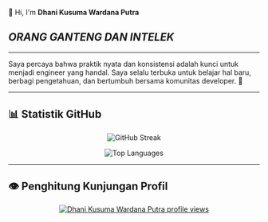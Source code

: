 👋 Hi, I'm **Dhani Kusuma Wardana Putra**

## *ORANG GANTENG DAN INTELEK*

---

Saya percaya bahwa praktik nyata dan konsistensi adalah kunci untuk menjadi engineer yang handal. Saya selalu terbuka untuk belajar hal baru, berbagi pengetahuan, dan bertumbuh bersama komunitas developer. 🙌

---

## 📊 Statistik GitHub

<p align="center">
  <img src="https://streak-stats.demolab.com?user=DhaniKWP&theme=codestackr" alt="GitHub Streak" />
</p>

<p align="center">
  <img src="https://github-readme-stats.vercel.app/api/top-langs/?username=DhaniKWP&layout=compact&bg_color=1b1f23&text_color=ffffff&border_color=ffffff" alt="Top Languages" />
</p>

---

## 👁 Penghitung Kunjungan Profil

<p align="center">
  <a href="https://u8views.com/github/DhaniKWP">
    <img src="https://u8views.com/api/v1/github/profiles/155635384/views/day-week-month-total-count.svg" alt="Dhani Kusuma Wardana Putra profile views"/>
  </a>
</p>
